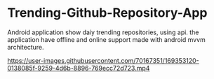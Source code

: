 # Trending-Github-Repository-App

Android application show daiy trending repositories, using api.
the application have offline and online support made with android mvvm architecture.




https://user-images.githubusercontent.com/70167351/169353120-0138085f-9259-4d6b-8896-769ecc72d723.mp4

